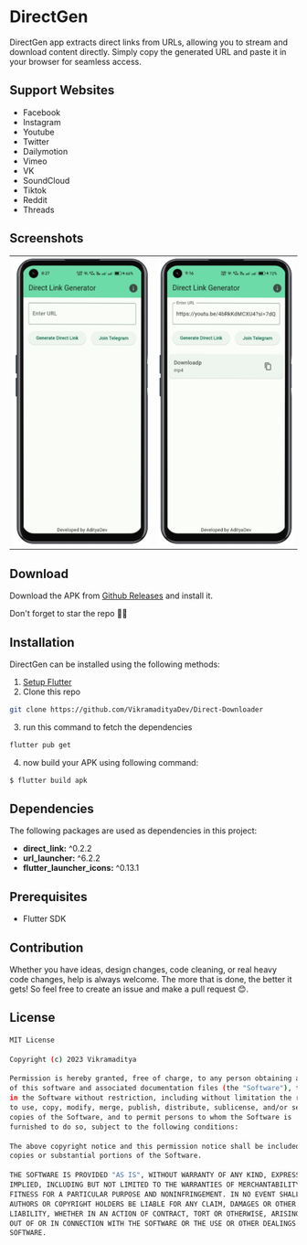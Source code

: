 # DirectGen

DirectGen app extracts direct links from URLs, allowing you to stream and download content directly. Simply copy the generated URL and paste it in your browser for seamless access.

## Support Websites

- Facebook
- Instagram
- Youtube
- Twitter
- Dailymotion
- Vimeo
- VK
- SoundCloud
- Tiktok
- Reddit
- Threads

## Screenshots
<table>
<tr>
    <td><img src="mockups/image_1.png" width=250/></td>
    <td><img src="mockups/image_2.png" width=250/></td>
</tr>
</table>

## Download
Download the APK from [Github Releases](https://github.com/VikramadityaDev/Direct-Downloader/releases/) and install it.

Don't forget to star the repo 🌟😉

## Installation
DirectGen can be installed using the following methods:

1. [Setup Flutter](https://flutter.dev/docs/get-started/install)
2. Clone this repo
```sh
git clone https://github.com/VikramadityaDev/Direct-Downloader
```
3. run this command to fetch the dependencies
```sh
flutter pub get
```
4. now build your APK using following command:
```sh
$ flutter build apk 
```

## Dependencies

The following packages are used as dependencies in this project:
- **direct_link:** ^0.2.2
- **url_launcher:** ^6.2.2
- **flutter_launcher_icons:** ^0.13.1

## Prerequisites

- Flutter SDK

## Contribution

Whether you have ideas, design changes, code cleaning, or real heavy code changes, help is always welcome. The more that is done, the better it gets! So feel free to create an issue and make a pull request 😊.

## License

```sh
MIT License

Copyright (c) 2023 Vikramaditya

Permission is hereby granted, free of charge, to any person obtaining a copy
of this software and associated documentation files (the "Software"), to deal
in the Software without restriction, including without limitation the rights
to use, copy, modify, merge, publish, distribute, sublicense, and/or sell
copies of the Software, and to permit persons to whom the Software is
furnished to do so, subject to the following conditions:

The above copyright notice and this permission notice shall be included in all
copies or substantial portions of the Software.

THE SOFTWARE IS PROVIDED "AS IS", WITHOUT WARRANTY OF ANY KIND, EXPRESS OR
IMPLIED, INCLUDING BUT NOT LIMITED TO THE WARRANTIES OF MERCHANTABILITY,
FITNESS FOR A PARTICULAR PURPOSE AND NONINFRINGEMENT. IN NO EVENT SHALL THE
AUTHORS OR COPYRIGHT HOLDERS BE LIABLE FOR ANY CLAIM, DAMAGES OR OTHER
LIABILITY, WHETHER IN AN ACTION OF CONTRACT, TORT OR OTHERWISE, ARISING FROM,
OUT OF OR IN CONNECTION WITH THE SOFTWARE OR THE USE OR OTHER DEALINGS IN THE
SOFTWARE.
```
